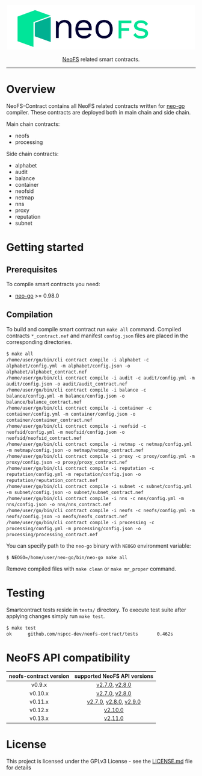 <p align="center">
<img src="./.github/logo.svg" width="500px" alt="NeoFS">
</p>
<p align="center">
  <a href="https://fs.neo.org">NeoFS</a> related smart contracts.
</p>

---

# Overview

NeoFS-Contract contains all NeoFS related contracts written for
[neo-go](https://github.com/nspcc-dev/neo-go) compiler. These contracts
are deployed both in main chain and side chain.

Main chain contracts:

- neofs
- processing

Side chain contracts:

- alphabet
- audit
- balance
- container
- neofsid
- netmap
- nns
- proxy
- reputation
- subnet

# Getting started 

## Prerequisites

To compile smart contracts you need:

-   [neo-go](https://github.com/nspcc-dev/neo-go) >= 0.98.0

## Compilation

To build and compile smart contract run `make all` command. Compiled contracts
`*_contract.nef` and manifest `config.json` files are placed in the 
corresponding directories. 

```
$ make all
/home/user/go/bin/cli contract compile -i alphabet -c alphabet/config.yml -m alphabet/config.json -o alphabet/alphabet_contract.nef
/home/user/go/bin/cli contract compile -i audit -c audit/config.yml -m audit/config.json -o audit/audit_contract.nef
/home/user/go/bin/cli contract compile -i balance -c balance/config.yml -m balance/config.json -o balance/balance_contract.nef
/home/user/go/bin/cli contract compile -i container -c container/config.yml -m container/config.json -o container/container_contract.nef
/home/user/go/bin/cli contract compile -i neofsid -c neofsid/config.yml -m neofsid/config.json -o neofsid/neofsid_contract.nef
/home/user/go/bin/cli contract compile -i netmap -c netmap/config.yml -m netmap/config.json -o netmap/netmap_contract.nef
/home/user/go/bin/cli contract compile -i proxy -c proxy/config.yml -m proxy/config.json -o proxy/proxy_contract.nef
/home/user/go/bin/cli contract compile -i reputation -c reputation/config.yml -m reputation/config.json -o reputation/reputation_contract.nef
/home/user/go/bin/cli contract compile -i subnet -c subnet/config.yml -m subnet/config.json -o subnet/subnet_contract.nef
/home/user/go/bin/cli contract compile -i nns -c nns/config.yml -m nns/config.json -o nns/nns_contract.nef
/home/user/go/bin/cli contract compile -i neofs -c neofs/config.yml -m neofs/config.json -o neofs/neofs_contract.nef
/home/user/go/bin/cli contract compile -i processing -c processing/config.yml -m processing/config.json -o processing/processing_contract.nef
```

You can specify path to the `neo-go` binary with `NEOGO` environment variable:

```
$ NEOGO=/home/user/neo-go/bin/neo-go make all
```

Remove compiled files with `make clean` or `make mr_proper` command.

# Testing
Smartcontract tests reside in `tests/` directory. To execute test suite
after applying changes simply run `make test`.
```
$ make test
ok      github.com/nspcc-dev/neofs-contract/tests       0.462s
```

# NeoFS API compatibility

|neofs-contract version|supported NeoFS API versions|
|:------------------:|:--------------------------:|
|v0.9.x|[v2.7.0](https://github.com/nspcc-dev/neofs-api/releases/tag/v2.7.0), [v2.8.0](https://github.com/nspcc-dev/neofs-api/releases/tag/v2.8.0)|
|v0.10.x|[v2.7.0](https://github.com/nspcc-dev/neofs-api/releases/tag/v2.7.0), [v2.8.0](https://github.com/nspcc-dev/neofs-api/releases/tag/v2.8.0)|
|v0.11.x|[v2.7.0](https://github.com/nspcc-dev/neofs-api/releases/tag/v2.7.0), [v2.8.0](https://github.com/nspcc-dev/neofs-api/releases/tag/v2.8.0), [v2.9.0](https://github.com/nspcc-dev/neofs-api/releases/tag/v2.9.0)|
|v0.12.x|[v2.10.0](https://github.com/nspcc-dev/neofs-api/releases/tag/v2.10.0)|
|v0.13.x|[v2.11.0](https://github.com/nspcc-dev/neofs-api/releases/tag/v2.11.0)|


# License

This project is licensed under the GPLv3 License - see the 
[LICENSE.md](LICENSE.md) file for details
